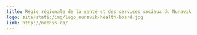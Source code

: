 ```yaml
---
title: Régie régionale de la santé et des services sociaux du Nunavik
logo: site/static/img/logo_nunavik-health-board.jpg
link: http://nrbhss.ca/
---
```

